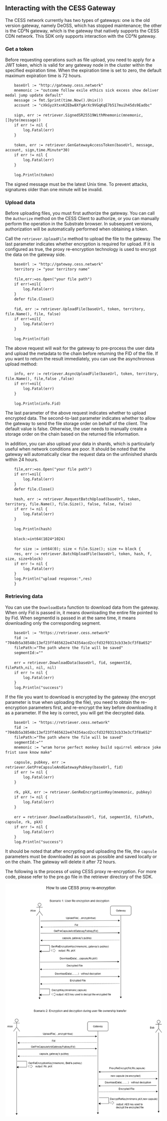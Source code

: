 ## Interacting with the CESS Gateway

The CESS network currently has two types of gateways: one is the old version gateway, namely DeOSS, which has stopped maintenance; the other is the CD²N gateway, which is the gateway that natively supports the CESS CDN network. This SDK only supports interaction with the CD²N gateway. 

### Get a token

Before requesting operations such as file upload, you need to apply for a JWT token, which is valid for any gateway node in the cluster within the specified expiration time. When the expiration time is set to zero, the default maximum expiration time is 72 hours.

```golang
	baseUrl := "http://gateway.cess.network"
	mnemonic := "outcome follow exile ethics sick excess show deliver medal jump update default"
	message := fmt.Sprint(time.Now().Unix())
	account := "cXkGyzXtxnK2Ebw8XfgArXc9VGqKqE7b517muih45ds9Eadbc"

	sign, err := retriever.SignedSR25519WithMnemonic(mnemonic, []byte(message))
	if err != nil {
		log.Fatal(err)
	}

	token, err := retriever.GenGatewayAccessToken(baseUrl, message, account, sign,time.Minute*30)
	if err != nil {
		log.Fatal(err)
	}

    log.Println(token)
```

The signed message must be the latest Unix time. To prevent attacks, signatures older than one minute will be invalid.

### Upload data

Before uploading files, you must first authorize the gateway. You can call the `Authorize` method on the CESS Client to authorize, or you can manually perform the operation in the Substrate browser. In subsequent versions, authorization will be automatically performed when obtaining a token.

Call the `retriever.UploadFile` method to upload the file to the gateway. The last parameter indicates whether encryption is required for upload. If it is configured as true, the proxy re-encryption technology is used to encrypt the data on the gateway side.

```golang
    baseUrl := "http://gateway.cess.network"
    territory := "your territory name"

    file,err:=os.Open("your file path")
    if err!=nil{
        log.Fatal(err)
    }
    defer file.Close()

    fid, err := retriever.UploadFile(baseUrl, token, territory, file.Name(), file, false)  
    if err!=nil{
        log.Fatal(err)
    }

    log.Println(fid)
```

The above request will wait for the gateway to pre-process the user data and upload the metadata to the chain before returning the FID of the file. If you want to return the result immediately, you can use the asynchronous upload method:

```golang
    info, err := retriever.AsyncUploadFile(baseUrl, token, territory, file.Name(), file,false ,false)  
    if err!=nil{
        log.Fatal(err)
    }

    log.Println(info.Fid)
```
The last parameter of the above request indicates whether to upload encrypted data. The second-to-last parameter indicates whether to allow the gateway to send the file storage order on behalf of the client. The default value is false. Otherwise, the user needs to manually create a storage order on the chain based on the returned file information.

In addition, you can also upload your data in shards, which is particularly useful when network conditions are poor. It should be noted that the gateway will automatically clear the request data on the unfinished shards within 24 hours.

```golang
    file,err:=os.Open("your file path")
    if err!=nil{
        log.Fatal(err)
    }
    defer file.Close()

	hash, err := retriever.RequestBatchUpload(baseUrl, token, territory, file.Name(), file.Size(), false, false, false)
	if err != nil {
		log.Fatal(err)
	}

	log.Println(hash)

    block:=int64(1024*1024)

    for size := int64(0); size < file.Size(); size += block {
    res, err := retriever.BatchUploadFile(baseUrl, token, hash, f, size, size+block)
    if err != nil {
        log.Fatal(err)
    }
    log.Println("upload response:",res)
	}

```

### Retrieving data

You can use the `DownloadData` function to download data from the gateway. When only Fid is passed in, it means downloading the entire file pointed to by Fid. When segmentId is passed in at the same time, it means downloading only the corresponding segment.

```golang
	baseUrl := "https://retriever.cess.network"
	fid := "704db5a38548c13ef23ff465622e474354acd2ccfd32f0313cb33e3cf3f8a652"
    filePath:="The path where the file will be saved"
    segmentId:=""

    err = retriever.DownloadData(baseUrl, fid, segmentId, filePath,nil, nil, nil)
	if err != nil {
		log.Fatal(err)
	}
	log.Println("success")
```

If the file you want to download is encrypted by the gateway (the encrypt parameter is true when uploading the file), you need to obtain the re-encryption parameters first, and re-encrypt the key before downloading it as a parameter. If the key is correct, you will get the decrypted data.

```golang
	baseUrl := "https://retriever.cess.network"
	fid := "704db5a38548c13ef23ff465622e474354acd2ccfd32f0313cb33e3cf3f8a652"
    filePath:="The path where the file will be saved"
    segmentId:=""
	mnemonic := "wram horse perfect monkey build squirrel embrace joke frist save know make"

	capsule, pubkey, err := retriever.GetPreCapsuleAndGatewayPubkey(baseUrl, fid)
	if err != nil {
		log.Fatal(err)
	}

    rk, pkX, err := retriever.GenReEncryptionKey(mnemonic, pubkey)
	if err != nil {
		log.Fatal(err)
	}

    err = retriever.DownloadData(baseUrl, fid, segmentId, filePath, capsule, rk, pkX)
	if err != nil {
		log.Fatal(err)
	}
	log.Println("success")
```

It should be noted that after encrypting and uploading the file, the `capsule` parameters must be downloaded as soon as possible and saved locally or on the chain. The gateway will delete it after 72 hours.

The following is the process of using CESS proxy re-encryption. For more code, please refer to the pre.go file in the retriever directory of the SDK.

![recent events](../../../assets/sdk/sdk-go/how_to_use_cess_pre.png)